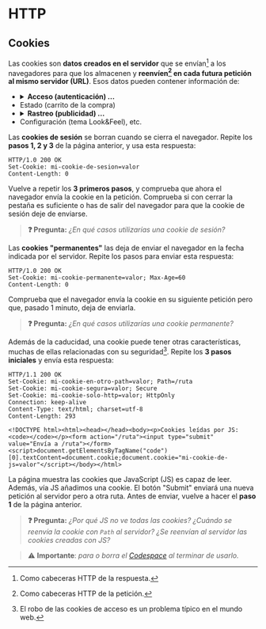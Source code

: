 # HTTP
## Cookies

Las cookies son **datos creados en el servidor** que se envían[^1] a los navegadores para que los almacenen y **reenvíen[^2] en cada futura petición al mismo servidor (URL)**. Esos datos pueden contener información de:

- <details><summary><strong>Acceso (autenticación) ...</strong></summary><br><object type="image/svg+xml" data="./files/cookies.acceso.svg" width="100%"></object></details>
- Estado (carrito de la compra) 
- <details><summary><strong>Rastreo (publicidad) ...</strong></summary><br><object type="image/svg+xml" data="./files/cookies.rastreo.svg" width="100%"></object></details>
- Configuración (tema Look&Feel), etc.

Las **cookies de sesión** se borran cuando se cierra el navegador. Repite los **pasos 1, 2 y 3** de la página anterior, y usa esta respuesta:
```http
HTTP/1.0 200 OK
Set-Cookie: mi-cookie-de-sesion=valor
Content-Length: 0

```
Vuelve a repetir los **3 primeros pasos**, y comprueba que ahora el navegador envía la cookie en la petición. Comprueba si con cerrar la pestaña es suficiente o has de salir del navegador para que la cookie de sesión deje de enviarse.

> **❓ Pregunta:** _¿En qué casos utilizarías una cookie de sesión?_

Las **cookies "permanentes"** las deja de enviar el navegador en la fecha indicada por el servidor. Repite los pasos para enviar esta respuesta:
```http
HTTP/1.0 200 OK
Set-Cookie: mi-cookie-permanente=valor; Max-Age=60
Content-Length: 0

```
Comprueba que el navegador envía la cookie en su siguiente petición pero que, pasado 1 minuto, deja de enviarla.

> **❓ Pregunta:** _¿En qué casos utilizarías una cookie permanente?_

Además de la caducidad, una cookie puede tener otras características, muchas de ellas relacionadas con su seguridad[^3]<a name="httponly"></a>. Repite los **3 pasos iniciales** y envía esta respuesta:
```http
HTTP/1.1 200 OK
Set-Cookie: mi-cookie-en-otro-path=valor; Path=/ruta
Set-Cookie: mi-cookie-segura=valor; Secure
Set-Cookie: mi-cookie-solo-http=valor; HttpOnly
Connection: keep-alive
Content-Type: text/html; charset=utf-8
Content-Length: 293

<!DOCTYPE html><html><head></head><body><p>Cookies leídas por JS: <code></code></p><form action="/ruta"><input type="submit" value="Envía a /ruta"></form><script>document.getElementsByTagName("code")[0].textContent=document.cookie;document.cookie="mi-cookie-de-js=valor"</script></body></html>

```
La página muestra las cookies que JavaScript (JS) es capaz de leer. Además, vía JS añadimos una cookie. El botón "Submit" enviará una nueva petición al servidor pero a otra ruta. Antes de enviar, vuelve a hacer el **paso 1** de la página anterior.

> **❓ Pregunta:** _¿Por qué JS no ve todas las cookies? ¿Cuándo se reenvía la cookie con `Path` al servidor? ¿Se reenvían al servidor las cookies creadas con JS?_

> ⚠️ **Importante**: _para o borra el [Codespace](https://github.com/codespaces) al terminar de usarlo._

[^1]: Como cabeceras HTTP de la respuesta.

[^2]: Como cabeceras HTTP de la petición.

[^3]: El robo de las cookies de acceso es un problema típico en el mundo web.